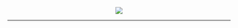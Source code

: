 <!-- HEADER WITH TYPING EFFECT -->
<p align="center">
  <img src="https://readme-typing-svg.demolab.com?font=JetBrains+Mono&size=26&pause=500&speed=65&color=#F88379&center=true&vCenter=true&width=520&lines=Hi%2C+I'm+Abdullah;Open+Source+Enthusiast;Thank+you+for+viewing+my+profile!" />
</p>

<!--
<p align="center">
  <img src="https://media.giphy.com/media/qgQUggAC3Pfv687qPC/giphy.gif" width="320" />
</p>
-->
---

<!--
**Abdullah12021/Abdullah12021** is a ✨ _special_ ✨ repository because its `README.md` (this file) appears on your GitHub profile.

Here are some ideas to get you started:

- 🔭 I’m currently working on ...
- 🌱 I’m currently learning ...
- 👯 I’m looking to collaborate on ...
- 🤔 I’m looking for help with ...
- 💬 Ask me about ...
- 📫 How to reach me: ...
- 😄 Pronouns: ...
- ⚡ Fun fact: ...
-->
